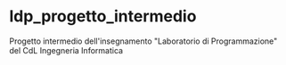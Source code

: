 # ldp_progetto_intermedio
Progetto intermedio dell'insegnamento "Laboratorio di Programmazione" del CdL Ingegneria Informatica
